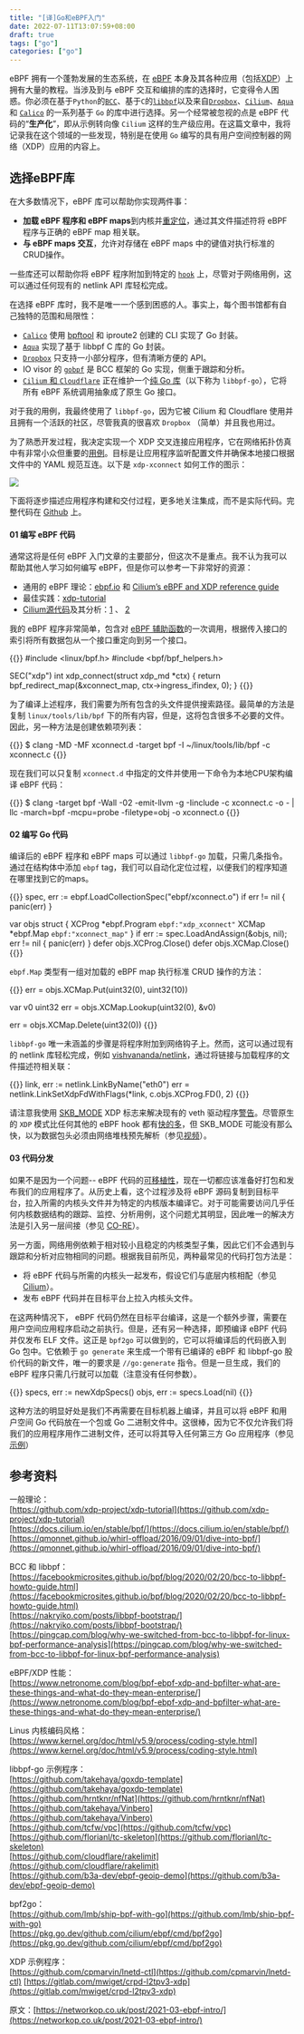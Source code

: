 ```yaml
---
title: "[译]Go和eBPF入门"
date: 2022-07-11T13:07:59+08:00
draft: true
tags: ["go"]
categories: ["go"]
---
```


eBPF 拥有一个蓬勃发展的生态系统，在 [eBPF](https://ebpf.io/what-is-ebpf/) 本身及其各种应用（包括[XDP](https://github.com/xdp-project/xdp-tutorial)）上拥有大量的教程。当涉及到与 eBPF 交互和编排的库的选择时，它变得令人困惑。你必须在基于`Python`的[`BCC`](https://github.com/iovisor/bcc)、基于`C`的[`libbpf`](https://github.com/libbpf/libbpf)以及来自[`Dropbox`](https://github.com/dropbox/goebpf)、[`Cilium`](https://github.com/cilium/ebpf)、[`Aqua`](https://github.com/aquasecurity/tracee/tree/main/libbpfgo)和 [`Calico`](https://github.com/projectcalico/felix/tree/master/bpf) 的一系列基于 `Go` 的库中进行选择。另一个经常被忽视的点是 eBPF 代码的“**生产化**”，即从示例转向像 `Cilium` 这样的生产级应用。在这篇文章中，我将记录我在这个领域的一些发现，特别是在使用 `Go` 编写的具有用户空间控制器的网络（XDP）应用的内容上。

## 选择eBPF库

在大多数情况下，eBPF 库可以帮助你实现两件事：

- **加载 eBPF 程序和 eBPF maps**到内核并[重定位](https://kinvolk.io/blog/2018/10/exploring-bpf-elf-loaders-at-the-bpf-hackfest/#common-steps)，通过其文件描述符将 eBPF 程序与正确的 eBPF map 相关联。
- **与 eBPF maps 交互**，允许对存储在 eBPF maps 中的键值对执行标准的CRUD操作。

一些库还可以帮助你将 eBPF 程序附加到特定的 [`hook`](https://ebpf.io/what-is-ebpf/#hook-overview) 上，尽管对于网络用例，这可以通过任何现有的 netlink API 库轻松完成。

在选择 eBPF 库时，我不是唯一一个感到困惑的人。事实上，每个图书馆都有自己独特的范围和局限性：

- [`Calico`](https://networkop.co.uk/post/2021-03-ebpf-intro/(https://pkg.go.dev/github.com/projectcalico/felix@v3.8.9+incompatible/bpf)) 使用 [bpftool](https://twitter.com/qeole/status/1101450782841466880) 和 iproute2 创建的 CLI 实现了 Go 封装。
- [`Aqua`](https://github.com/aquasecurity/tracee/tree/main/libbpfgo) 实现了基于 libbpf C 库的 Go 封装。
- [`Dropbox`](https://github.com/dropbox/goebpf) 只支持一小部分程序，但有清晰方便的 API。
- IO visor 的 [`gobpf`](https://github.com/iovisor/gobpf) 是 BCC 框架的 Go 实现，侧重于跟踪和分析。
- [`Cilium` 和 `Cloudflare`](https://github.com/cilium/ebpf) 正在维护一个[纯 Go 库](https://linuxplumbersconf.org/event/4/contributions/449/attachments/239/529/A_pure_Go_eBPF_library.pdf)（以下称为 `libbpf-go`），它将所有 eBPF 系统调用抽象成了原生 Go 接口。

对于我的用例，我最终使用了 `libbpf-go`，因为它被 Cilium 和 Cloudflare 使用并且拥有一个活跃的社区，尽管我真的很喜欢 `Dropbox` （简单）并且我也用过。

为了熟悉开发过程，我决定实现一个 XDP 交叉连接应用程序，它在网络拓扑仿真中有非常小众但重要的[用例](https://netdevops.me/2021/transparently-redirecting-packets/frames-between-interfaces/)。目标是让应用程序监听配置文件并确保本地接口根据文件中的 YAML 规范互连。以下是 `xdp-xconnect` 如何工作的图示：

![](https://pic-1257946109.cos.ap-shanghai.myqcloud.com/blog/xdp-xconnect.png)

下面将逐步描述应用程序构建和交付过程，更多地关注集成，而不是实际代码。完整代码在 [Github](https://github.com/networkop/xdp-xconnect) 上。

#### 01 编写 eBPF 代码

通常这将是任何 eBPF 入门文章的主要部分，但这次不是重点。我不认为我可以帮助其他人学习如何编写 eBPF，但是你可以参考一下非常好的资源：

- 通用的 eBPF 理论：[ebpf.io](https://ebpf.io/what-is-ebpf/) 和 [Cilium’s eBPF and XDP reference guide](https://docs.cilium.io/en/stable/bpf/)
- 最佳实践：[xdp-tutorial](https://github.com/xdp-project/xdp-tutorial)
- [Cilium源代码](https://github.com/cilium/cilium/tree/master/bpf)及其分析：[1](https://k8s.networkop.co.uk/cni/cilium/#a-day-in-the-life-of-a-packet) 、 [2](http://arthurchiao.art/blog/cilium-life-of-a-packet-pod-to-service/)

我的 eBPF 程序非常简单，包含对 [eBPF 辅助函数](https://man7.org/linux/man-pages/man7/bpf-helpers.7.html)的一次调用，根据传入接口的索引将所有数据包从一个接口重定向到另一个接口。

{{<highlight c>}}
#include <linux/bpf.h>
#include <bpf/bpf_helpers.h>

SEC("xdp")
int xdp_connect(struct xdp_md *ctx)
{
    return bpf_redirect_map(&xconnect_map, ctx->ingress_ifindex, 0);
}
{{</highlight>}}

为了编译上述程序，我们需要为所有包含的头文件提供搜索路径。最简单的方法是复制 `linux/tools/lib/bpf` 下的所有内容，但是，这将包含很多不必要的文件。因此，另一种方法是创建依赖项列表：

{{<highlight cmd>}}
$ clang -MD -MF xconnect.d -target bpf -I ~/linux/tools/lib/bpf -c xconnect.c
{{</highlight>}}

现在我们可以只复制 `xconnect.d` 中指定的文件并使用一下命令为本地CPU架构编译 eBPF 代码：

{{<highlight cmd>}}
$ clang -target bpf -Wall -02 -emit-llvm -g -Iinclude -c xconnect.c -o - | \
llc -march=bpf -mcpu=probe -filetype=obj -o xconnect.o
{{</highlight>}}

#### 02 编写 Go 代码

编译后的 eBPF 程序和 eBPF maps 可以通过 `libbpf-go` 加载，只需几条指令。通过在结构体中添加 `ebpf` tag，我们可以自动化定位过程，以便我们的程序知道在哪里找到它的maps。

{{<highlight go>}}
spec, err := ebpf.LoadCollectionSpec("ebpf/xconnect.o")
if err != nil {
    panic(err)
}

var objs struct {
    XCProg *ebpf.Program `ebpf:"xdp_xconnect"`
    XCMap  *ebpf.Map     `ebpf:"xconnect_map"`
}
if err := spec.LoadAndAssign(&objs, nil); err != nil {
    panic(err)
}
defer objs.XCProg.Close()
defer objs.XCMap.Close()
{{</highlight>}}

`ebpf.Map` 类型有一组对加载的 eBPF map 执行标准 CRUD 操作的方法：

{{<highlight go>}}
err = objs.XCMap.Put(uint32(0), uint32(10))

var v0 uint32
err = objs.XCMap.Lookup(uint32(0), &v0)

err = objs.XCMap.Delete(uint32(0))
{{</highlight>}}

`libbpf-go` 唯一未涵盖的步骤是将程序附加到网络钩子上。然而，这可以通过现有的 netlink 库轻松完成，例如 [vishvananda/netlink](https://github.com/vishvananda/netlink)，通过将链接与加载程序的文件描述符相关联：

{{<highlight go>}}
link, err := netlink.LinkByName("eth0")
err = netlink.LinkSetXdpFdWithFlags(*link, c.objs.XCProg.FD(), 2)
{{</highlight>}}

请注意我使用 [SKB_MODE](https://github.com/torvalds/linux/blob/master/tools/include/uapi/linux/if_link.h#L966) XDP 标志来解决现有的 veth 驱动程序[警告](https://github.com/xdp-project/xdp-tutorial/tree/master/packet03-redirecting#sending-packets-back-to-the-interface-they-came-from)。尽管原生的 `XDP` 模式比任何其他的 eBPF hook 都有[快的多](https://www.netronome.com/media/images/fig3.width-800.png)，但  SKB_MODE 可能没有那么快，以为数据包头必须由网络堆栈预先解析（参见[视频](https://www.youtube.com/watch?v=q3gjNe6LKDI)）。

#### 03 代码分发

如果不是因为一个问题-- eBPF 代码的[可移植性](https://facebookmicrosites.github.io/bpf/blog/2020/02/19/bpf-portability-and-co-re.html#the-problem-of-bpf-portability)，现在一切都应该准备好打包和发布我们的应用程序了。从历史上看，这个过程涉及将 eBPF 源码复制到目标平台，拉入所需的内核头文件并为特定的内核版本编译它。对于可能需要访问几乎任何内核数据结构的跟踪、监控、分析用例，这个问题尤其明显，因此唯一的解决方法是引入另一层间接（参见 [CO-RE](https://facebookmicrosites.github.io/bpf/blog/2020/02/19/bpf-portability-and-co-re.html)）。

另一方面，网络用例依赖于相对较小且稳定的内核类型子集，因此它们不会遇到与跟踪和分析对应物相同的问题。根据我目前所见，两种最常见的代码打包方法是：

- 将 eBPF 代码与所需的内核头一起发布，假设它们与底层内核相配（参见 [Cilium](https://github.com/cilium/cilium/tree/master/bpf)）。
- 发布 eBPF 代码并在目标平台上拉入内核头文件。

在这两种情况下， eBPF 代码仍然在目标平台编译，这是一个额外步骤，需要在用户空间应用程序启动之前执行。但是，还有另一种选择，即预编译 eBPF 代码并仅发布 ELF 文件。这正是 `bpf2go` 可以做到的，它可以将编译后的代码嵌入到 Go 包中。它依赖于 `go generate` 来生成一个带有已编译的 eBPF 和 libbpf-go 股价代码的新文件，唯一的要求是 `//go:generate` 指令。但是一旦生成，我们的 eBPF 程序只需几行就可以加载（注意没有任何参数）。

{{<highlight go>}}
specs, err := newXdpSpecs()
objs, err := specs.Load(nil)
{{</highlight>}}

这种方法的明显好处是我们不再需要在目标机器上编译，并且可以将 eBPF 和用户空间 Go 代码放在一个包或 Go 二进制文件中。这很棒，因为它不仅允许我们将我们的应用程序用作二进制文件，还可以将其导入任何第三方 Go 应用程序（参见[示例](https://github.com/networkop/xdp-xconnect#usage)）

## 参考资料

一般理论：  
[https://github.com/xdp-project/xdp-tutorial](https://github.com/xdp-project/xdp-tutorial)  
[https://docs.cilium.io/en/stable/bpf/](https://docs.cilium.io/en/stable/bpf/)  
[https://qmonnet.github.io/whirl-offload/2016/09/01/dive-into-bpf/](https://qmonnet.github.io/whirl-offload/2016/09/01/dive-into-bpf/)

BCC 和 libbpf：  
[https://facebookmicrosites.github.io/bpf/blog/2020/02/20/bcc-to-libbpf-howto-guide.html](https://facebookmicrosites.github.io/bpf/blog/2020/02/20/bcc-to-libbpf-howto-guide.html)  
[https://nakryiko.com/posts/libbpf-bootstrap/](https://nakryiko.com/posts/libbpf-bootstrap/)  
[https://pingcap.com/blog/why-we-switched-from-bcc-to-libbpf-for-linux-bpf-performance-analysis](https://pingcap.com/blog/why-we-switched-from-bcc-to-libbpf-for-linux-bpf-performance-analysis)

eBPF/XDP 性能：  
[https://www.netronome.com/blog/bpf-ebpf-xdp-and-bpfilter-what-are-these-things-and-what-do-they-mean-enterprise/](https://www.netronome.com/blog/bpf-ebpf-xdp-and-bpfilter-what-are-these-things-and-what-do-they-mean-enterprise/)

Linus 内核编码风格：  
[https://www.kernel.org/doc/html/v5.9/process/coding-style.html](https://www.kernel.org/doc/html/v5.9/process/coding-style.html)

libbpf-go 示例程序：  
[https://github.com/takehaya/goxdp-template](https://github.com/takehaya/goxdp-template)  
[https://github.com/hrntknr/nfNat](https://github.com/hrntknr/nfNat)  
[https://github.com/takehaya/Vinbero](https://github.com/takehaya/Vinbero)  
[https://github.com/tcfw/vpc](https://github.com/tcfw/vpc)  
[https://github.com/florianl/tc-skeleton](https://github.com/florianl/tc-skeleton)  
[https://github.com/cloudflare/rakelimit](https://github.com/cloudflare/rakelimit)  
[https://github.com/b3a-dev/ebpf-geoip-demo](https://github.com/b3a-dev/ebpf-geoip-demo)

bpf2go：  
[https://github.com/lmb/ship-bpf-with-go](https://github.com/lmb/ship-bpf-with-go)  
[https://pkg.go.dev/github.com/cilium/ebpf/cmd/bpf2go](https://pkg.go.dev/github.com/cilium/ebpf/cmd/bpf2go)

XDP 示例程序：  
[https://github.com/cpmarvin/lnetd-ctl](https://github.com/cpmarvin/lnetd-ctl)
[https://gitlab.com/mwiget/crpd-l2tpv3-xdp](https://gitlab.com/mwiget/crpd-l2tpv3-xdp)


原文：[https://networkop.co.uk/post/2021-03-ebpf-intro/](https://networkop.co.uk/post/2021-03-ebpf-intro/)
